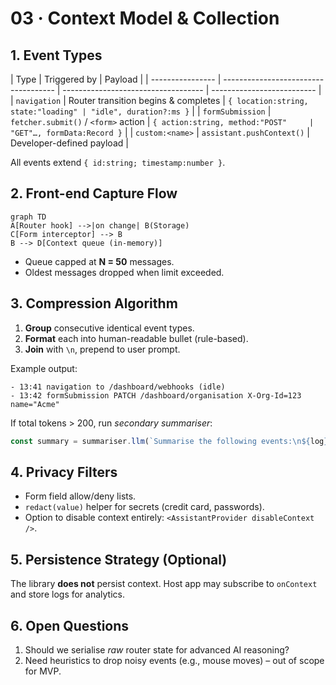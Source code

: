 # 03 · Context Model & Collection

## 1. Event Types

| Type             | Triggered by                         | Payload                             |
| ---------------- | ------------------------------------ | ----------------------------------- | -------------------------- |
| `navigation`     | Router transition begins & completes | `{ location:string, state:"loading" | "idle", duration?:ms }`    |
| `formSubmission` | `fetcher.submit()` / `<form>` action | `{ action:string, method:"POST"     | "GET"…, formData:Record }` |
| `custom:<name>`  | `assistant.pushContext()`            | Developer-defined payload           |

All events extend `{ id:string; timestamp:number }`.

## 2. Front-end Capture Flow

```mermaid
graph TD
A[Router hook] -->|on change| B(Storage)
C[Form interceptor] --> B
B --> D[Context queue (in-memory)]
```

- Queue capped at **N = 50** messages.
- Oldest messages dropped when limit exceeded.

## 3. Compression Algorithm

1. **Group** consecutive identical event types.
2. **Format** each into human-readable bullet (rule-based).
3. **Join** with `\n`, prepend to user prompt.

Example output:

```
- 13:41 navigation to /dashboard/webhooks (idle)
- 13:42 formSubmission PATCH /dashboard/organisation X-Org-Id=123 name="Acme"
```

If total tokens > 200, run _secondary summariser_:

```ts
const summary = summariser.llm(`Summarise the following events:\n${log}`);
```

## 4. Privacy Filters

- Form field allow/deny lists.
- `redact(value)` helper for secrets (credit card, passwords).
- Option to disable context entirely: `<AssistantProvider disableContext />`.

## 5. Persistence Strategy (Optional)

The library **does not** persist context. Host app may subscribe to `onContext` and store logs for
analytics.

## 6. Open Questions

1. Should we serialise _raw_ router state for advanced AI reasoning?
2. Need heuristics to drop noisy events (e.g., mouse moves) – out of scope for MVP.

